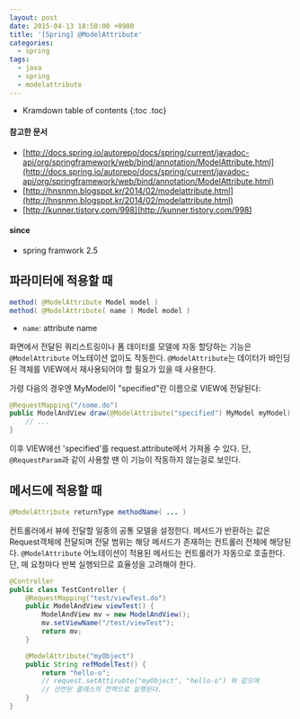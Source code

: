 ```yaml
---
layout: post
date: 2015-04-13 18:58:00 +0900
title: '[Spring] @ModelAttribute'
categories:
  - spring
tags:
  - java
  - spring
  - modelattribute
---
```


* Kramdown table of contents
{:toc .toc}

#### 참고한 문서

- [http://docs.spring.io/autorepo/docs/spring/current/javadoc-api/org/springframework/web/bind/annotation/ModelAttribute.html](http://docs.spring.io/autorepo/docs/spring/current/javadoc-api/org/springframework/web/bind/annotation/ModelAttribute.html)
- [http://hnsnmn.blogspot.kr/2014/02/modelattribute.html](http://hnsnmn.blogspot.kr/2014/02/modelattribute.html)
- [http://kunner.tistory.com/998](http://kunner.tistory.com/998)

#### since

- spring framwork 2.5


## 파라미터에 적용할 때

```java
method( @ModelAttribute Model model )
method( @ModelAttribute( name ) Model model )
```

- `name`: attribute name

화면에서 전달된 쿼리스트링이나 폼 데이터를 모델에 자동 할당하는 기능은 `@ModelAttribute` 어노테이션 없이도 작동한다. `@ModelAttribute`는 데이터가 바인딩된 객체를 VIEW에서 재사용되어야 할 필요가 있을 때 사용한다.

가령 다음의 경우엔 MyModel이 "specified"란 이름으로 VIEW에 전달된다:

```java
@RequestMapping("/some.do")
public ModelAndView draw(@ModelAttribute("specified") MyModel myModel) {
    // ...
}
```

이후 VIEW에선 'specified'를 request.attribute에서 가져올 수 있다. 단, `@RequestParam`과 같이 사용할 땐 이 기능이 작동하지 않는걸로 보인다.

## 메서드에 적용할 때

```java
@ModelAttribute returnType methodName( ... )
```

컨트롤러에서 뷰에 전달할 일종의 공통 모델을 설정한다. 메서드가 반환하는 값은 Request객체에 전달되며 전달 범위는 해당 메서드가 존재하는 컨트롤러 전체에 해당된다. `@ModelAttribute` 어노테이션이 적용된 메서드는 컨트롤러가 자동으로 호출한다. 단, 매 요청마다 반복 실행되므로 효율성을 고려해야 한다.

```java
@Controller
public class TestController {
    @RequestMapping("test/viewTest.do")
    public ModelAndView viewTest() {
        ModelAndView mv = new ModelAndView();
        mv.setViewName("/test/viewTest");
        return mv;
    }

    @ModelAttribute("myObject")
    public String refModelTest() {
        return "hello-o";
        // request.setAttirubte("myObject", "hello-o") 와 같으며
        // 선언된 클래스의 전역으로 실행된다.
    }
}
```

